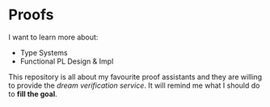 # Proofs

I want to learn more about:

- Type Systems
- Functional PL Design & Impl

This repository is all about my favourite proof assistants and they are willing to provide the *dream verification service*.
It will remind me what I should do to **fill the goal**.

